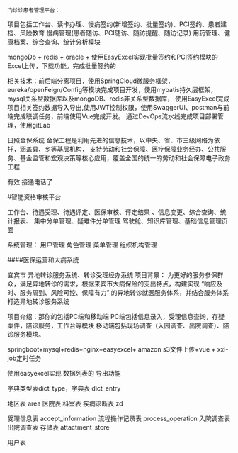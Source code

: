 	门诊诊患者管理平台：



项目包括工作台、读卡办理、慢病签约(新增签约、批量签约)、PCI签约、患者建档、风险教育
慢病管理(患者随访、PCI随访、随访提醒、随访记录)
用药管理、健康档案、综合查询、统计分析模块


mongoDb + redis + oracle +
使用EasyExcel实现批量签约和PCI签约模块的Excel上传，下载功能。完成批量签约的

相关技术：前后端分离项目，使用SpringCloud微服务框架，eureka/openFeign/Config等模块完成项目开发，使用mybatis持久层框架，
mysql关系型数据库以及mongoDB、redis非关系型数据库，
使用EasyExcel完成项目相关签约数据导入导出,使用JWT控制权限，使用SwaggerUI、postman与前端完成联调任务，前端使用Vue完成开发。
通过DevOps流水线完成项目部署管理，使用gitLab

日照金保系统
金保工程是利用先进的信息技术，以中央、省、市三级网络为依托，涵盖县、乡等基层机构，
支持劳动和社会保障、医疗保障业务经办、公共服务、基金监管和宏观决策等核心应用，覆盖全国的统一的劳动和社会保障电子政务工程


有效
接通电话了

#智能资格审核平台

工作台、待遇受理、待遇评定、医保审核、评定结果 、信息变更、综合查询、统计报表、
集中分单管理、疑难件分单管理
驾驶舱、知识库管理、基础信息管理页面

系统管理： 用户管理 角色管理 菜单管理 组织机构管理


####医保运营和大病系统




宜宾市 异地转诊服务系统、转诊受理经办系统
项目背景：
为更好的服务参保群众，满足异地转诊的需求，根据来宾市大病保险的支出特点，构建实现
“响应及时、服务周到、风险可控、保障有力” 的异地转诊就医服务体系，并结合服务体系打造异地转诊服务系统

项目介绍：那你的包括PC端和移动端
PC端包括信息录入，受理信息查询，存疑案件，陪诊服务，工作台等模块
移动端包括现场调查（入园调查、出院调查）、陪诊服务模块。


springboot+mysql+redis+nginx+easyexcel+ amazon s3文件上传+vue + xxl-job定时任务

使用easyexcel实现 数据列表的 导出功能

字典类型表dict_type，字典表 dict_entry

地区表 area
医院表
科室表
疾病诊断表  zd

受理信息表 accept_information
流程操作记录表 process_operation
入院调查表
出院调查表
存储表 attactment_store

用户表







































